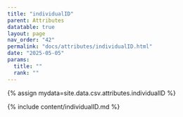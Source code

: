 ```yaml
---
title: "individualID"
parent: Attributes
datatable: true
layout: page
nav_order: "42"
permalink: "docs/attributes/individualID.html"
date: "2025-05-05"
params:
  title: ""
  rank: ""
---
```

{% assign mydata=site.data.csv.attributes.individualID %} 

{% include content/individualID.md %}
